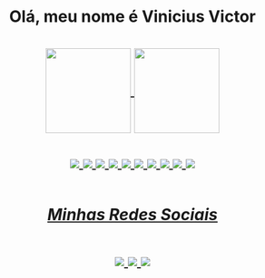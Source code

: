 ## 

<h1 align="center"> Olá, meu nome é Vinicius Victor <h1/>

<div align="center" valign="top>
  <img height="450" width="1000" src="https://upload.wikimedia.org/wikipedia/commons/5/5a/Animated_Wallpaper_Windows_10_-_Wallpaper_Engine.gif" />
<div/>

<div align="center" valign="top">
  <a href="https://github.com/viniyyyyy">
    <img align="center" height="150" src="https://github-readme-stats.vercel.app/api?username=viniyyyyy&theme=graywhite&show_icons=true"/>
    <img align="center" height="150" src="https://github-readme-stats.vercel.app/api/top-langs/?username=viniyyyyy&theme=graywhite&layout=compact"/>
</div>

<div align="center" valign="top"><br>
  <img align="center" valign="middle" src="https://img.shields.io/badge/HTML5-E34F26?style=for-the-badge&logo=html5&logoColor=white" />
  <img align="center" valign="middle" src="https://img.shields.io/badge/CSS3-1572B6?style=for-the-badge&logo=css3&logoColor=white" />
  <img align="center" src="https://img.shields.io/badge/JavaScript-F7DF1E?style=for-the-badge&logo=javascript&logoColor=black" />
  <img align="center" src="https://img.shields.io/badge/PHP-777BB4?style=for-the-badge&logo=php&logoColor=white" />
  <img align="center" src="https://img.shields.io/badge/Python-14354C?style=for-the-badge&logo=python&logoColor=white" />
  <img align="center" src="https://img.shields.io/badge/Bootstrap-563D7C?style=for-the-badge&logo=bootstrap&logoColor=white" />
  <img align="center" src="https://img.shields.io/badge/Microsoft_SQL_Server-CC2927?style=for-the-badge&logo=microsoft-sql-server&logoColor=white" />
  <img align="center" src="https://img.shields.io/badge/MySQL-00000F?style=for-the-badge&logo=mysql&logoColor=white" />
  <img align="center" src="https://img.shields.io/badge/TypeScript-007ACC?style=for-the-badge&logo=typescript&logoColor=white" /> 
  <img align="center" src="https://img.shields.io/badge/React-20232A?style=for-the-badge&logo=react&logoColor=61DAFB" /> 
</div>
          
##
<div>
<h5 align="center"> Minhas Redes Sociais <h5/>
<div/>

<div align="center" valign="top">
  <a align="center" href="https://www.instagram.com/itzy_viinyy/">
    <img src="https://img.shields.io/badge/Instagram-E4405F?style=for-the-badge&logo=instagram&logoColor=white"/>
  </a>
  <a href="">
    <img src="https://img.shields.io/badge/LinkedIn-0077B5?style=for-the-badge&logo=linkedin&logoColor=white"/>
  </a>
  <a href="https://www.linkedin.com/in/vinícius-victor-b17045205/">
    <img src="https://img.shields.io/badge/Twitter-1DA1F2?style=for-the-badge&logo=twitter&logoColor=white"/>
  </a>
</div>
